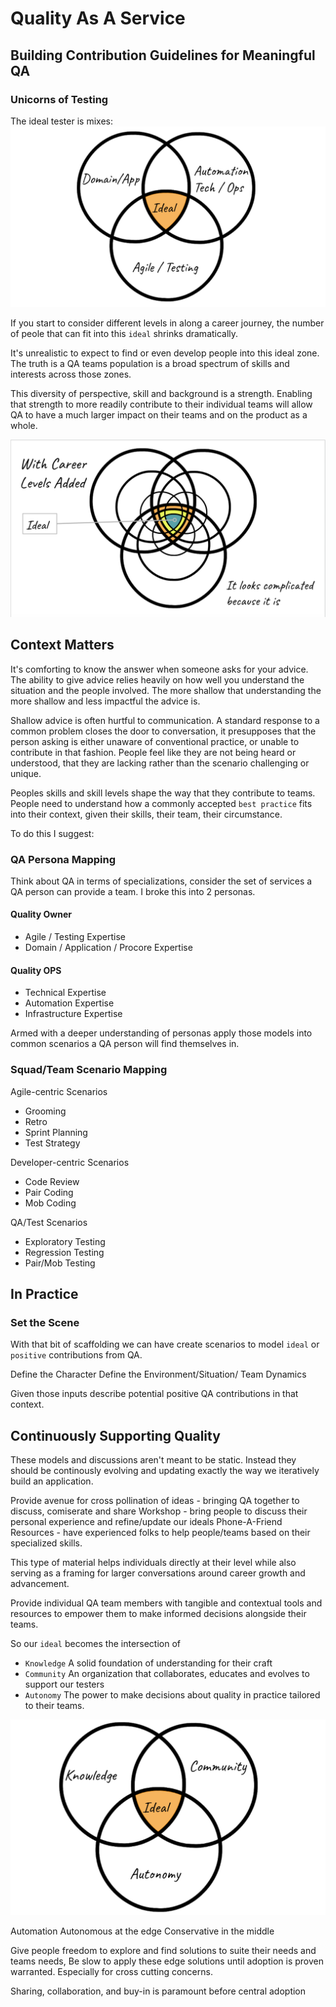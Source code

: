 # Quality As A Service
## Building Contribution Guidelines for Meaningful QA  

### Unicorns of Testing

The ideal tester is mixes:
![ideal tester](IdealTester.png)

If you start to consider different levels in along a career journey, the number of peole that can fit into this `ideal` shrinks dramatically.

It's unrealistic to expect to find or even develop people into this ideal zone. The truth is a QA teams population is a broad spectrum of skills and interests across those zones. 

This diversity of perspective, skill and background is a strength. Enabling that strength to more readily contribute to their individual teams will allow QA to have a much larger impact on their teams and on the product as a whole.

![ideal tester](IdealTesterWithLevels.png)


## Context Matters
It's comforting to know the answer when someone asks for your advice. The ability to give advice relies heavily on how well you understand the situation and the people involved. The more shallow that understanding the more shallow and less impactful the advice is. 

Shallow advice is often hurtful to communication. A standard response to a common problem closes the door to conversation, it presupposes that the person asking is either unaware of conventional practice, or unable to contribute in that fashion. People feel like they are not being heard or understood, that they are lacking rather than the scenario challenging or unique.

Peoples skills and skill levels shape the way that they contribute to teams. People need to understand how a commonly accepted `best practice` fits into their context, given their skills, their team, their circumstance.

To do this I suggest:

### QA Persona Mapping

Think about QA in terms of specializations, consider the set of services a QA person can provide a team. I broke this into 2 personas. 

 #### Quality Owner
 - Agile / Testing Expertise
 - Domain / Application / Procore Expertise

 #### Quality OPS
 - Technical Expertise
 - Automation Expertise
 - Infrastructure Expertise


Armed with a deeper understanding of personas apply those models into common scenarios a QA person will find themselves in.

### Squad/Team Scenario Mapping
Agile-centric Scenarios
- Grooming
- Retro
- Sprint Planning
- Test Strategy

Developer-centric Scenarios
- Code Review
- Pair Coding
- Mob Coding

QA/Test Scenarios
- Exploratory Testing
- Regression Testing
- Pair/Mob Testing


## In Practice

### Set the Scene
With that bit of scaffolding we can have create scenarios to model `ideal` or `positive` contributions from QA.

Define the Character
Define the Environment/Situation/ Team Dynamics

Given those inputs describe potential positive QA contributions in that context.

## Continuously Supporting Quality 
These models and discussions aren't meant to be static. Instead they should be continously evolving and updating exactly the way we iteratively build an application. 


Provide avenue for cross pollination of ideas - bringing QA together to discuss, comiserate and share
Workshop -  bring people to discuss their personal experience and refine/update our ideals
Phone-A-Friend Resources - have experienced folks to help people/teams based on their specialized skills.

This type of material helps individuals directly at their level while also serving as a framing for larger conversations around career growth and advancement.

Provide individual QA team members with tangible and contextual tools and resources to empower them to make informed decisions alongside their teams.

So our `ideal` becomes the intersection of 
- `Knowledge` A solid foundation of understanding for their craft
- `Community` An organization that collaborates, educates and evolves to support our testers
- `Autonomy` The power to make decisions about quality in practice tailored to their teams.

![ideal tester](IdealMix.png)




Automation 
Autonomous at the edge
Conservative in the middle

Give people freedom to explore and find solutions to suite their needs and teams needs, 
Be slow to apply these edge solutions until adoption is proven warranted. Especially for cross cutting concerns.

Sharing, collaboration, and buy-in is paramount before central adoption

